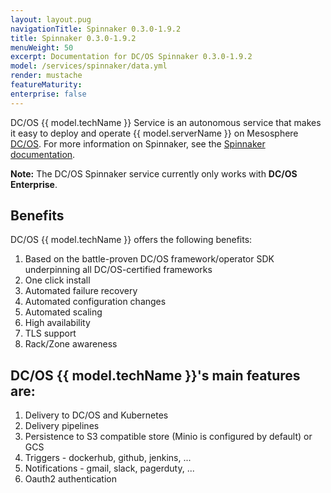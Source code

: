 ```yaml
---
layout: layout.pug
navigationTitle: Spinnaker 0.3.0-1.9.2
title: Spinnaker 0.3.0-1.9.2
menuWeight: 50
excerpt: Documentation for DC/OS Spinnaker 0.3.0-1.9.2
model: /services/spinnaker/data.yml
render: mustache
featureMaturity:
enterprise: false
---
```


DC/OS {{ model.techName }} Service is an autonomous service that makes it easy to deploy and operate {{ model.serverName }} on Mesosphere [DC/OS](https://mesosphere.com/product/). For more information on Spinnaker, see the [Spinnaker documentation](https://github.com/spinnaker/spinnaker).

**Note:** The DC/OS Spinnaker service currently only works with **DC/OS Enterprise**.

## Benefits
DC/OS {{ model.techName }} offers the following benefits:
1. Based on the battle-proven DC/OS framework/operator SDK underpinning all DC/OS-certified frameworks
2. One click install
3. Automated failure recovery
4. Automated configuration changes
5. Automated scaling
6. High availability
7. TLS support
8. Rack/Zone awareness

## DC/OS {{ model.techName }}'s main features are:
1. Delivery to DC/OS and Kubernetes
2. Delivery pipelines
3. Persistence to S3 compatible store (Minio is configured by default) or GCS
4. Triggers - dockerhub, github, jenkins, ...
5. Notifications - gmail, slack, pagerduty, ...
6. Oauth2 authentication
